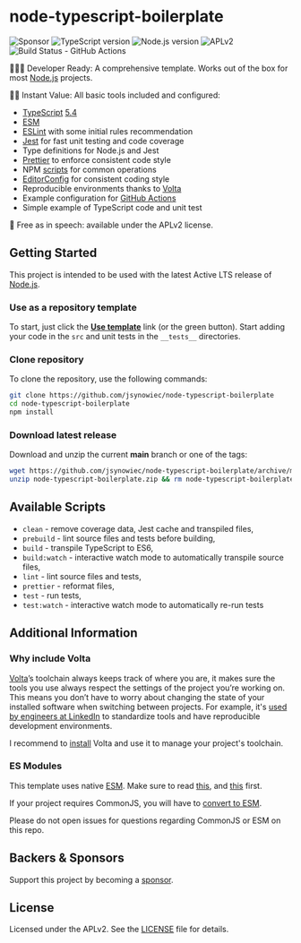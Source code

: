 # node-typescript-boilerplate

![Sponsor](https://img.shields.io/badge/%E2%99%A5-Sponsor-fc0fb5.svg)
![TypeScript version](https://img.shields.io/badge/TypeScript-5.4-blue.svg)
![Node.js version](https://img.shields.io/badge/Node.js-%3E=%2020.9-blue.svg)
![APLv2](https://img.shields.io/badge/license-APLv2-blue.svg)
![Build Status - GitHub Actions](https://github.com/jsynowiec/node-typescript-boilerplate/actions/workflows/nodejs.yml/badge.svg)

👩🏻‍💻 Developer Ready: A comprehensive template. Works out of the box for most [Node.js](https://nodejs.org/dist/latest-v20.x/docs/api/) projects.

🏃🏽 Instant Value: All basic tools included and configured:

- [TypeScript](https://www.typescriptlang.org/) [5\.4](https://devblogs.microsoft.com/typescript/announcing-typescript-5-4/)
- [ESM](https://developer.mozilla.org/en-US/docs/Web/JavaScript/Guide/Modules)
- [ESLint](https://github.com/eslint/eslint) with some initial rules recommendation
- [Jest](https://facebook.github.io/jest/) for fast unit testing and code coverage
- Type definitions for Node.js and Jest
- [Prettier](https://prettier.io) to enforce consistent code style
- NPM [scripts](#available-scripts) for common operations
- [EditorConfig](https://editorconfig.org) for consistent coding style
- Reproducible environments thanks to [Volta](https://volta.sh)
- Example configuration for [GitHub Actions](https://github.com/features/actions)
- Simple example of TypeScript code and unit test

🤲 Free as in speech: available under the APLv2 license.

## Getting Started

This project is intended to be used with the latest Active LTS release of [Node.js](https://nodejs.org/dist/latest-v20.x/docs/api/).

### Use as a repository template

To start, just click the [**Use template**](https://github.com/jsynowiec/node-typescript-boilerplate/generate) link (or the green button). Start adding your code in the `src` and unit tests in the `__tests__` directories.

### Clone repository

To clone the repository, use the following commands:

```sh
git clone https://github.com/jsynowiec/node-typescript-boilerplate
cd node-typescript-boilerplate
npm install
```

### Download latest release

Download and unzip the current **main** branch or one of the tags:

```sh
wget https://github.com/jsynowiec/node-typescript-boilerplate/archive/main.zip -O node-typescript-boilerplate.zip
unzip node-typescript-boilerplate.zip && rm node-typescript-boilerplate.zip
```

## Available Scripts

- `clean` - remove coverage data, Jest cache and transpiled files,
- `prebuild` - lint source files and tests before building,
- `build` - transpile TypeScript to ES6,
- `build:watch` - interactive watch mode to automatically transpile source files,
- `lint` - lint source files and tests,
- `prettier` - reformat files,
- `test` - run tests,
- `test:watch` - interactive watch mode to automatically re-run tests

## Additional Information

### Why include Volta

[Volta](https://volta.sh)’s toolchain always keeps track of where you are, it makes sure the tools you use always respect the settings of the project you’re working on. This means you don’t have to worry about changing the state of your installed software when switching between projects. For example, it's [used by engineers at LinkedIn](https://twitter.com/tomdale/status/1162017336699838467) to standardize tools and have reproducible development environments.

I recommend to [install](https://docs.volta.sh/guide/getting-started) Volta and use it to manage your project's toolchain.

### ES Modules

This template uses native [ESM](https://developer.mozilla.org/en-US/docs/Web/JavaScript/Guide/Modules). Make sure to read [this](https://nodejs.org/docs/latest-v16.x/api/esm.html), and [this](https://devblogs.microsoft.com/typescript/announcing-typescript-4-7/#esm-nodejs) first.

If your project requires CommonJS, you will have to [convert to ESM](https://gist.github.com/sindresorhus/a39789f98801d908bbc7ff3ecc99d99c).

Please do not open issues for questions regarding CommonJS or ESM on this repo.

## Backers & Sponsors

Support this project by becoming a [sponsor](https://github.com/sponsors/jsynowiec).

## License

Licensed under the APLv2. See the [LICENSE](https://github.com/jsynowiec/node-typescript-boilerplate/blob/main/LICENSE) file for details.
